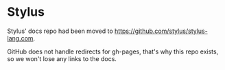 # Stylus

Stylus' docs repo had been moved to https://github.com/stylus/stylus-lang.com.

GitHub does not handle redirects for gh-pages, that's why this repo exists, so we won't lose any links to the docs.
